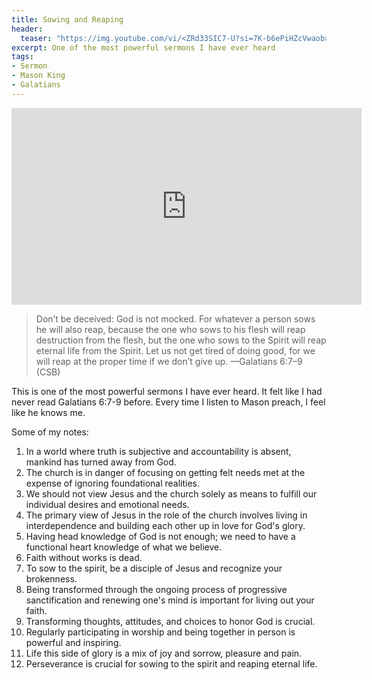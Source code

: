 ```yaml
---
title: Sowing and Reaping
header:
  teaser: "https://img.youtube.com/vi/<ZRd33SIC7-U?si=7K-b6ePiHZcVwaob>/hqdefault.jpg"
excerpt: One of the most powerful sermons I have ever heard
tags:
- Sermon
- Mason King
- Galatians
---
```

<iframe width="560" height="315" src="https://www.youtube.com/embed/ZRd33SIC7-U?si=7K-b6ePiHZcVwaob" title="YouTube video player" frameborder="0" allow="accelerometer; autoplay; clipboard-write; encrypted-media; gyroscope; picture-in-picture; web-share" allowfullscreen></iframe>

> Don’t be deceived: God is not mocked. For whatever a person sows he will also reap, because the one who sows to his flesh will reap destruction from the flesh, but the one who sows to the Spirit﻿ will reap eternal life﻿ from the Spirit. Let us not get tired﻿ of doing good, for we will reap at the proper time if we don’t give up. —Galatians 6:7–9 (CSB)

This is one of the most powerful sermons I have ever heard. It felt like I had never read Galatians 6:7-9 before. Every time I listen to Mason preach, I feel like he knows me.

Some of my notes:
1. In a world where truth is subjective and accountability is absent, mankind has turned away from God.
2. The church is in danger of focusing on getting felt needs met at the expense of ignoring foundational realities.
3. We should not view Jesus and the church solely as means to fulfill our individual desires and emotional needs.
4. The primary view of Jesus in the role of the church involves living in interdependence and building each other up in love for God's glory.
5. Having head knowledge of God is not enough; we need to have a functional heart knowledge of what we believe.
6. Faith without works is dead.
7. To sow to the spirit, be a disciple of Jesus and recognize your brokenness.
8. Being transformed through the ongoing process of progressive sanctification and renewing one's mind is important for living out your faith.
9. Transforming thoughts, attitudes, and choices to honor God is crucial.
10. Regularly participating in worship and being together in person is powerful and inspiring.
11. Life this side of glory is a mix of joy and sorrow, pleasure and pain.
12. Perseverance is crucial for sowing to the spirit and reaping eternal life.
